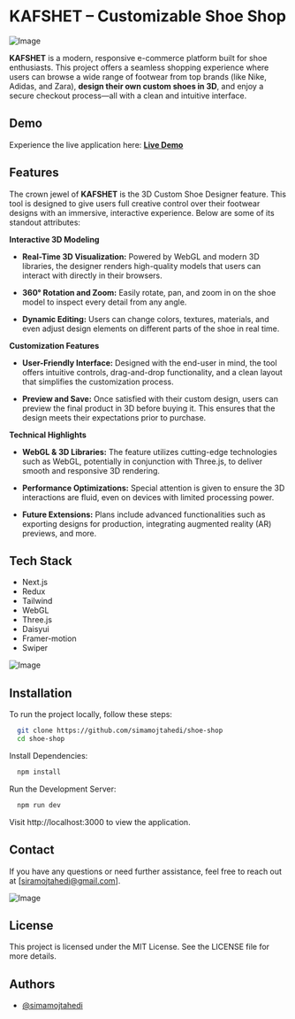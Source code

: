 
# KAFSHET – Customizable Shoe Shop

![Image](https://github.com/user-attachments/assets/277cdb7d-3e27-4778-b9e4-48fa2608286f)

**KAFSHET** is a modern, responsive e-commerce platform built for shoe enthusiasts. This project offers a seamless shopping experience where users can browse a wide range of footwear from top brands (like Nike, Adidas, and Zara), **design their own custom shoes in 3D**, and enjoy a secure checkout process—all with a clean and intuitive interface.


## Demo

Experience the live application here: [**Live Demo**](https://3d-shoe-shop.vercel.app/)


## Features

The crown jewel of **KAFSHET** is the 3D Custom Shoe Designer feature. This tool is designed to give users full creative control over their footwear designs with an immersive, interactive experience. Below are some of its standout attributes:

**Interactive 3D Modeling**

- **Real-Time 3D Visualization:** Powered by WebGL and modern 3D libraries, the designer renders high-quality models that users can interact with directly in their browsers.

- **360° Rotation and Zoom:** Easily rotate, pan, and zoom in on the shoe model to inspect every detail from any angle.

- **Dynamic Editing:** Users can change colors, textures, materials, and even adjust design elements on different parts of the shoe in real time.

**Customization Features**

- **User-Friendly Interface:** Designed with the end-user in mind, the tool offers intuitive controls, drag-and-drop functionality, and a clean layout that simplifies the customization process.

- **Preview and Save:** Once satisfied with their custom design, users can preview the final product in 3D before buying it. This ensures that the design meets their expectations prior to purchase.

**Technical Highlights**

- **WebGL & 3D Libraries:** The feature utilizes cutting-edge technologies such as WebGL, potentially in conjunction with Three.js, to deliver smooth and responsive 3D rendering.

- **Performance Optimizations:** Special attention is given to ensure the 3D interactions are fluid, even on devices with limited processing power.

- **Future Extensions:** Plans include advanced functionalities such as exporting designs for production, integrating augmented reality (AR) previews, and more.


## Tech Stack

- Next.js
- Redux
- Tailwind
- WebGL
- Three.js
- Daisyui
- Framer-motion
- Swiper

![Image](https://github.com/user-attachments/assets/52d8344d-b2d0-4696-b0f4-5d1ae61c656d)


## Installation

To run the project locally, follow these steps:

```bash
  git clone https://github.com/simamojtahedi/shoe-shop
  cd shoe-shop
```

Install Dependencies:
```bash
  npm install
```

Run the Development Server:
```bash
  npm run dev
```

Visit http://localhost:3000 to view the application.



    
## Contact

If you have any questions or need further assistance, feel free to reach out at [siramojtahedi@gmail.com].

![Image](https://github.com/user-attachments/assets/f3c90cfc-087d-4bd0-9225-46025cf9ba53)


## License
This project is licensed under the MIT License. See the LICENSE file for more details.



## Authors

- [@simamojtahedi](https://github.com/simamojtahedi)

